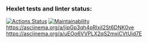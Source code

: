 ### Hexlet tests and linter status:

[![Actions Status](https://github.com/TimeToCodeSomething/frontend-project-44/actions/workflows/hexlet-check.yml/badge.svg)](https://github.com/TimeToCodeSomething/frontend-project-44/actions)
[![Maintainability](https://api.codeclimate.com/v1/badges/9d8818ff28442879c2a1/maintainability)](https://codeclimate.com/github/TimeToCodeSomething/frontend-project-44/maintainability)
https://asciinema.org/a/jipGp3qh4pRlxiI2St6DNK0ve
https://asciinema.org/a/uEOo6VVPLX2qS2mxiCVtUjd7E
